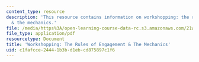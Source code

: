 ```yaml
---
content_type: resource
description: 'This resource contains information on workshopping: the rules of engagement
  & the mechanics.'
file: /media/https%3A/open-learning-course-data-rc.s3.amazonaws.com/21w-758-genre-fiction-workshop-spring-2013/c1fafcce24441b3bd1ebcd875897c1f6_MIT21W_758S13_Workshopping.pdf
file_type: application/pdf
resourcetype: Document
title: 'Workshopping: The Rules of Engagement & The Mechanics'
uid: c1fafcce-2444-1b3b-d1eb-cd875897c1f6
---
```

